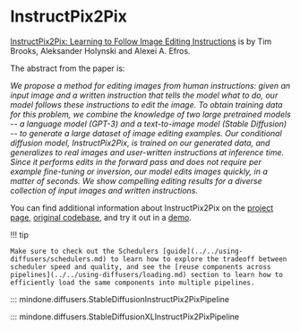 <!--Copyright 2024 The HuggingFace Team. All rights reserved.

Licensed under the Apache License, Version 2.0 (the "License"); you may not use this file except in compliance with
the License. You may obtain a copy of the License at

http://www.apache.org/licenses/LICENSE-2.0

Unless required by applicable law or agreed to in writing, software distributed under the License is distributed on
an "AS IS" BASIS, WITHOUT WARRANTIES OR CONDITIONS OF ANY KIND, either express or implied. See the License for the
specific language governing permissions and limitations under the License.
-->

# InstructPix2Pix

[InstructPix2Pix: Learning to Follow Image Editing Instructions](https://huggingface.co/papers/2211.09800) is by Tim Brooks, Aleksander Holynski and Alexei A. Efros.

The abstract from the paper is:

*We propose a method for editing images from human instructions: given an input image and a written instruction that tells the model what to do, our model follows these instructions to edit the image. To obtain training data for this problem, we combine the knowledge of two large pretrained models -- a language model (GPT-3) and a text-to-image model (Stable Diffusion) -- to generate a large dataset of image editing examples. Our conditional diffusion model, InstructPix2Pix, is trained on our generated data, and generalizes to real images and user-written instructions at inference time. Since it performs edits in the forward pass and does not require per example fine-tuning or inversion, our model edits images quickly, in a matter of seconds. We show compelling editing results for a diverse collection of input images and written instructions.*

You can find additional information about InstructPix2Pix on the [project page](https://www.timothybrooks.com/instruct-pix2pix), [original codebase](https://github.com/timothybrooks/instruct-pix2pix), and try it out in a [demo](https://huggingface.co/spaces/timbrooks/instruct-pix2pix).

!!! tip

    Make sure to check out the Schedulers [guide](../../using-diffusers/schedulers.md) to learn how to explore the tradeoff between scheduler speed and quality, and see the [reuse components across pipelines](../../using-diffusers/loading.md) section to learn how to efficiently load the same components into multiple pipelines.


::: mindone.diffusers.StableDiffusionInstructPix2PixPipeline

::: mindone.diffusers.StableDiffusionXLInstructPix2PixPipeline
